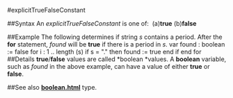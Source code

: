 
#explicitTrueFalseConstant

##Syntax
An *explicitTrueFalseConstant* is one of:
 (a)**true** (b)**false**

##Example
The following determines if string *s* contains a period. After the **for** statement, *found* will be **true** if there is a period in *s*.
        var found : boolean := false
        for i : 1 .. length (s)
            if s = "." then
                found := true
            end if
        end for
##Details
**true**/**false** values are called *boolean *values. A **boolean** variable, such as *found* in the above example, can have a value of either **true** or **false**. 

##See also
**[boolean.html](boolean)** type.
